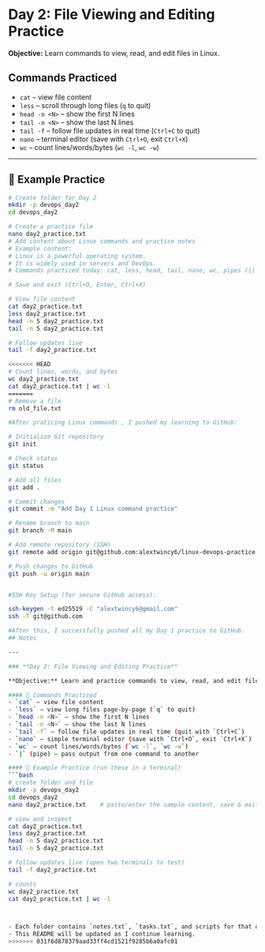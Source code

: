 # Day 2: File Viewing and Editing Practice

**Objective:** Learn commands to view, read, and edit files in Linux.

## Commands Practiced
- `cat` – view file content
- `less` – scroll through long files (`q` to quit)
- `head -n <N>` – show the first N lines
- `tail -n <N>` – show the last N lines
- `tail -f` – follow file updates in real time (`Ctrl+C` to quit)
- `nano` – terminal editor (save with `Ctrl+O`, exit `Ctrl+X`)
- `wc` – count lines/words/bytes (`wc -l`, `wc -w`)


---

## 📄 Example Practice

```bash
# Create folder for Day 2
mkdir -p devops_day2
cd devops_day2

# Create a practice file
nano day2_practice.txt
# Add content about Linux commands and practice notes
# Example content:
# Linux is a powerful operating system.
# It is widely used in servers and DevOps.
# Commands practiced today: cat, less, head, tail, nano, wc, pipes (|)

# Save and exit (Ctrl+O, Enter, Ctrl+X)

# View file content
cat day2_practice.txt
less day2_practice.txt
head -n 5 day2_practice.txt
tail -n 5 day2_practice.txt

# Follow updates live
tail -f day2_practice.txt

<<<<<<< HEAD
# Count lines, words, and bytes
wc day2_practice.txt
cat day2_practice.txt | wc -l
=======
# Remove a file
rm old_file.txt

#After praticing Linux commands , I pushed my learning to GitHub:

# Initialize Git repository
git init

# Check status
git status

# Add all files
git add .

# Commit changes
git commit -m "Add Day 1 Linux command practice"

# Rename branch to main
git branch -M main

# Add remote repository (SSH)
git remote add origin git@github.com:alextwincy6/linux-devops-practice.git

# Push changes to GitHub
git push -u origin main


#SSH Key Setup (for secure GitHub access):

ssh-keygen -t ed25519 -C "alextwincy6@gmail.com"
ssh -T git@github.com

#After this, I successfully pushed all my Day 1 practice to GitHub.
## Notes

---

### **Day 2: File Viewing and Editing Practice**

**Objective:** Learn and practice commands to view, read, and edit files in the terminal.

#### 📂 Commands Practiced
- `cat` – view file content  
- `less` – view long files page-by-page (`q` to quit)  
- `head -n <N>` – show the first N lines  
- `tail -n <N>` – show the last N lines  
- `tail -f` – follow file updates in real time (quit with `Ctrl+C`)  
- `nano` – simple terminal editor (save with `Ctrl+O`, exit `Ctrl+X`)  
- `wc` – count lines/words/bytes (`wc -l`, `wc -w`)  
- `|` (pipe) – pass output from one command to another

#### 📄 Example Practice (run these in a terminal)
```bash
# create folder and file
mkdir -p devops_day2
cd devops_day2
nano day2_practice.txt    # paste/enter the sample content, save & exit

# view and inspect
cat day2_practice.txt
less day2_practice.txt
head -n 5 day2_practice.txt
tail -n 5 day2_practice.txt

# follow updates live (open two terminals to test)
tail -f day2_practice.txt

# counts
wc day2_practice.txt
cat day2_practice.txt | wc -l



- Each folder contains `notes.txt`, `tasks.txt`, and scripts for that day.
- This README will be updated as I continue learning.
>>>>>>> 031f6d878379aad33ff4cd1521f9285b6a0afc01
